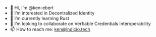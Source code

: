- 👋 Hi, I’m @ken-ebert
- 👀 I’m interested in Decentralized Identity
- 🌱 I’m currently learning Rust
- 💞️ I’m looking to collaborate on Verfiable Credentials Interoperability
- 📫 How to reach me: ken@indicio.tech

<!---
ken-ebert/ken-ebert is a ✨ special ✨ repository because its `README.md` (this file) appears on your GitHub profile.
You can click the Preview link to take a look at your changes.
--->
